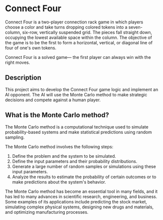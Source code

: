 # Connect Four
Connect Four is a two-player connection rack game in which players choose a color and take turns dropping colored tokens into a seven-column, six-row, vertically suspended grid. 
The pieces fall straight down, occupying the lowest available space within the column.
The objective of the game is to be the first to form a horizontal, vertical, or diagonal line of four of one's own tokens.

Connect Four is a solved game— the first player can always win with the right moves.

## Description
This project aims to develop the Connect Four game logic and implement an AI opponent.
The AI will use the Monte Carlo method to make strategic decisions and compete against a human player.

## What is the Monte Carlo method?
The Monte Carlo method is a computational technique used to simulate probability-based systems and make statistical predictions using random sampling.

The Monte Carlo method involves the following steps:
1. Define the problem and the system to be simulated.
2. Define the input parameters and their probability distributions.
3. Generate a large number of random samples or simulations using these input parameters.
4. Analyze the results to estimate the probability of certain outcomes or to make predictions about the system's behavior.

The Monte Carlo method has become an essential tool in many fields, and it has led to many advances in scientific research, engineering, and business. 
Some examples of its applications include predicting the stock market, simulating complex physical systems, designing new drugs and materials, and optimizing manufacturing processes.